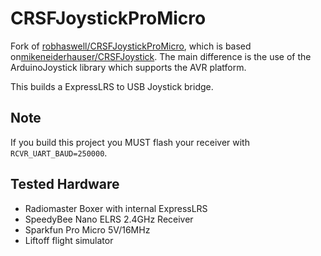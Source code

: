 # CRSFJoystickProMicro

Fork of [robhaswell/CRSFJoystickProMicro](https://github.com/robhaswell/CRSFJoystickProMicro), which is based on[mikeneiderhauser/CRSFJoystick](https://github.com/mikeneiderhauser/CRSFJoystick). The main difference is the use of the ArduinoJoystick library which supports the AVR platform.

This builds a ExpressLRS to USB Joystick bridge.

## Note

If you build this project you MUST flash your receiver with `RCVR_UART_BAUD=250000`.

## Tested Hardware

- Radiomaster Boxer with internal ExpressLRS
- SpeedyBee Nano ELRS 2.4GHz Receiver
- Sparkfun Pro Micro 5V/16MHz
- Liftoff flight simulator
